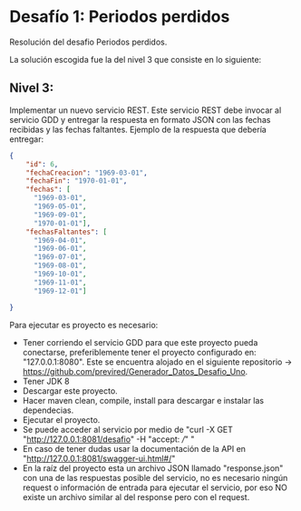 # Desafío 1: Periodos perdidos

Resolución del desafio Periodos perdidos. 

La solución escogida fue la del nivel 3 que consiste en lo siguiente:

## Nivel 3:

Implementar un nuevo servicio REST. Este servicio REST debe invocar al servicio GDD y entregar la respuesta en formato JSON con las fechas recibidas y las fechas faltantes.
Ejemplo de la respuesta que debería entregar:

```json
{
    "id": 6,
    "fechaCreacion": "1969-03-01",
    "fechaFin": "1970-01-01",
    "fechas": [
      "1969-03-01",
      "1969-05-01",
      "1969-09-01",
      "1970-01-01"],
    "fechasFaltantes": [
      "1969-04-01",
      "1969-06-01",
      "1969-07-01",
      "1969-08-01",
      "1969-10-01",
      "1969-11-01",
      "1969-12-01"]

}
```

Para ejecutar es proyecto es necesario:

- Tener corriendo el servicio GDD para que este proyecto pueda conectarse, preferiblemente tener el proyecto configurado en: "127.0.0.1:8080". Este se encuentra alojado en el siguiente repositorio -> https://github.com/previred/Generador_Datos_Desafio_Uno.
- Tener JDK 8
- Descargar este proyecto.
- Hacer maven clean, compile, install para descargar e instalar las dependecias.
- Ejecutar el proyecto.
- Se puede acceder al servicio por medio de "curl -X GET "http://127.0.0.1:8081/desafio" -H "accept: */*" "
- En caso de tener dudas usar la documentación de la API en "http://127.0.0.1:8081/swagger-ui.html#/"
- En la raíz del proyecto esta un archivo JSON llamado "response.json" con una de las respuestas posible del servicio, no es necesario ningún request o información de entrada para ejecutar el servicio, por eso NO existe un archivo similar al del response pero con el request.

